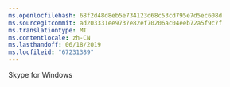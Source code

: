 ```yaml
---
ms.openlocfilehash: 68f2d48d8eb5e734123d68c53cd795e7d5ec608d
ms.sourcegitcommit: ad203331ee9737e82ef70206ac04eeb72a5f9c7f
ms.translationtype: MT
ms.contentlocale: zh-CN
ms.lasthandoff: 06/18/2019
ms.locfileid: "67231389"
---
```

Skype for Windows